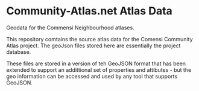 # Community-Atlas.net Atlas Data
Geodata for the Commensi Neighbourhood atlases. 

This repository comtains the source atlas data for the Comensi Community Atlas project. The geoJson files stored here are essentially the project database. 

These files are stored in a version of teh GeoJSON format that has been extended to support an addittional set of properties and attibutes - but the geo information can be accessed and used by any tool that supports GeoJSON. 


